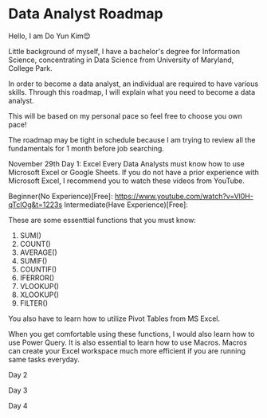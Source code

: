 # Data Analyst Roadmap

Hello, I am Do Yun Kim😊
  
Little background of myself, I have a bachelor's degree for Information Science, concentrating in Data Science from University of Maryland, College Park.



In order to become a data analyst, an individual are required to have various skills.
Through this roadmap, I will explain what you need to become a data analyst.

This will be based on my personal pace so feel free to choose you own pace!

The roadmap may be tight in schedule because I am trying to review all the fundamentals for 1 month before job searching.



November 29th Day 1: Excel
Every Data Analysts must know how to use Microsoft Excel or Google Sheets.
If you do not have a prior experience with Microsoft Excel, I recommend you to watch these videos from YouTube. 

Beginner(No Experience)[Free]: https://www.youtube.com/watch?v=Vl0H-qTclOg&t=1223s
Intermediate(Have Experience)[Free]: 

These are some essenttial functions that you must know:

1) SUM()
2) COUNT()
3) AVERAGE()
4) SUMIF()
5) COUNTIF()
6) IFERROR()
7) VLOOKUP()
8) XLOOKUP()
9) FILTER()

You also have to learn how to utilize Pivot Tables from MS Excel.

When you get comfortable using these functions, I would also learn how to use Power Query.
It is also essential to learn how to use Macros. Macros can create your Excel workspace much more efficient if you are running same tasks everyday.

Day 2


Day 3


Day 4

